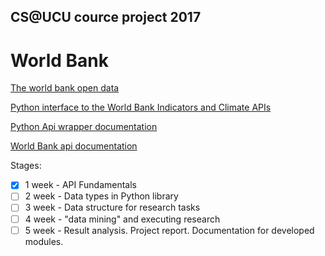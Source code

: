 ## CS@UCU cource project 2017

# World Bank

[The world bank open data](http://data.worldbank.org/)

[Python interface to the World Bank Indicators and Climate APIs](https://github.com/mattduck/wbpy)

[Python Api wrapper documentation](https://wbpy.readthedocs.io/en/latest/)

[World Bank api documentation](https://datahelpdesk.worldbank.org/knowledgebase/topics/125589)

Stages:
- [X] 1 week - API Fundamentals
- [ ] 2 week - Data types in Python library
- [ ] 3 week - Data structure for research tasks
- [ ] 4 week - "data mining" and executing research
- [ ] 5 week - Result analysis. Project report. Documentation for developed modules.
